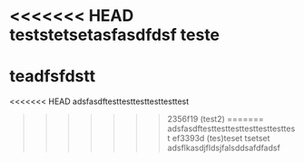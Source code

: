 <<<<<<< HEAD
teststetsetasfasdfdsf
teste
=======
# teadfsfdstt
<<<<<<< HEAD
adsfasdftesttesttesttesttesttest
>>>>>>> 2356f19 (test2)
=======
adsfasdftesttesttesttesttesttesttest
>>>>>>> ef3393d (tes)teset
tsetset
adsflkasdjfldsjfalsddsafdfadsf